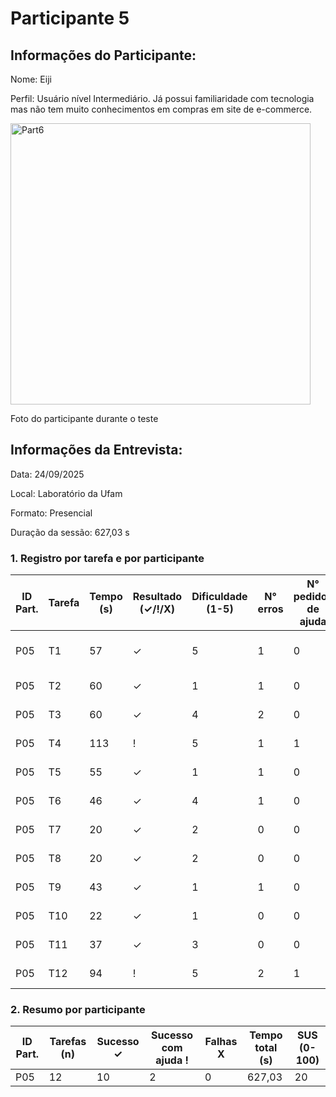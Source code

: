 # Participante 5

## Informações do Participante:
Nome: Eiji

Perfil: Usuário nível Intermediário. Já possui familiaridade com tecnologia mas não tem muito conhecimentos em compras em site de e-commerce. 

<img width="480" height="450" alt="Part6" src="https://github.com/user-attachments/assets/3c9cca8f-13e5-4af7-816b-797b51ae7d4d" />

Foto do participante durante o teste

## Informações da Entrevista: 
Data: 24/09/2025

Local: Laboratório da Ufam

Formato: Presencial 

Duração da sessão: 627,03 s

### 1. Registro por tarefa e por participante
| ID Part. | Tarefa | Tempo (s) | Resultado (✓/!/X) | Dificuldade (1-5) | N° erros | N° pedidos de ajuda | Observações                     |
|----------|--------|-----------|--------------------|-------------------|----------|---------------------|---------------------------------|
| P05      | T1     | 57        | ✓                  | 5                 | 1        | 0                   | Com dificuldade - nao entendeu  |
| P05      | T2     | 60        | ✓                  | 1                 | 1        | 0                   | Nao precisou de ajuda           |
| P05      | T3     | 60        | ✓                  | 4                 | 2        | 0                   | Nao precisou de ajuda           |
| P05      | T4     | 113       | !                  | 5                 | 1        | 1                   | Acha que aplicou                |
| P05      | T5     | 55        | ✓                  | 1                 | 1        | 0                   | Com dificuldade                 |
| P05      | T6     | 46        | ✓                  | 4                 | 1        | 0                   | Realizou com dificuldades       |
| P05      | T7     | 20        | ✓                  | 2                 | 0        | 0                   | Nao teve dificuldade            |
| P05      | T8     | 20        | ✓                  | 2                 | 0        | 0                   | Nao teve dificuldade            |
| P05      | T9     | 43        | ✓                  | 1                 | 1        | 0                   | Nao precisou de ajuda           |
| P05      | T10    | 22        | ✓                  | 1                 | 0        | 0                   | Nao precisou de ajuda           |
| P05      | T11    | 37        | ✓                  | 3                 | 0        | 0                   | Realizou com dificuldades       |
| P05      | T12    | 94        | !                  | 5                 | 2        | 1                   | Com dificuldade                 |

### 2. Resumo por participante
| ID Part. | Tarefas (n) | Sucesso ✓ | Sucesso com ajuda ! | Falhas X | Tempo total (s) | SUS (0-100) |
|----------|-------------|-----------|---------------------|----------|-----------------|-------------|
| P05      | 12          | 10         | 2                   | 0        | 627,03            | 20        |
